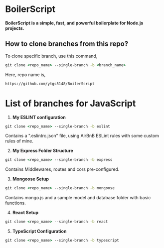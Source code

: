 # BoilerScript

**BoilerScript is a simple, fast, and powerful boilerplate for Node.js projects.**

## **How to clone branches from this repo?**
To clone specific branch, use this command,
```cmd
git clone <repo_name> --single-branch -b <branch_name>
```
Here, repo name is,
```
https://github.com/ytgs5148/BoilerScript
```

# List of branches for JavaScript

1. **My ESLINT configuration**
```cmd
git clone <repo_name> --single-branch -b eslint
```
Contains a ".eslintrc.json" file, using AirBnB ESLint rules with some custom rules of mine.

2. **My Express Folder Structure**
```cmd
git clone <repo_name> --single-branch -b express
```
Contains Middlewares, routes and cors pre-configured.

3. **Mongoose Setup**
```cmd
git clone <repo_name> --single-branch -b mongoose
```
Contains mongo.js and a sample model and database folder with basic functions.

4. **React Setup**
```cmd
git clone <repo_name> --single-branch -b react
```

5. **TypeScript Configuration**
```cmd
git clone <repo_name> --single-branch -b typescript
```